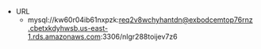 - URL
    - mysql://kw60r04ib61nxpzk:req2v8wchyhantdn@exbodcemtop76rnz.cbetxkdyhwsb.us-east-1.rds.amazonaws.com:3306/nlgr288toijev7z6